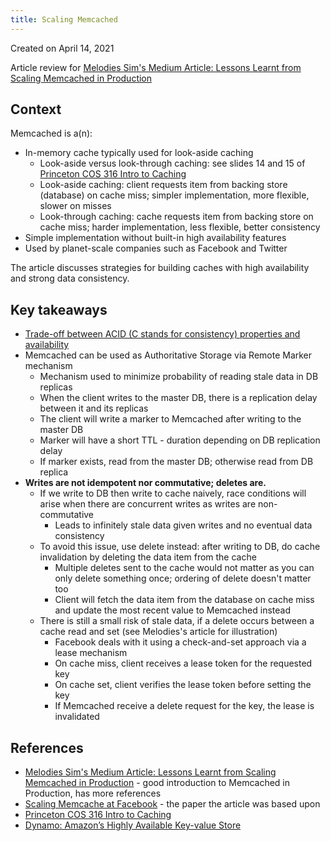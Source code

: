 ```yaml
---
title: Scaling Memcached
---
```


Created on April 14, 2021

Article review for [Melodies Sim's Medium Article: Lessons Learnt from Scaling Memcached in Production](https://levelup.gitconnected.com/lessons-learnt-from-scaling-memcached-in-production-86778ab616c7)

## Context

Memcached is a(n):

- In-memory cache typically used for look-aside caching
  - Look-aside versus look-through caching: see slides 14 and 15 of [Princeton COS 316 Intro to Caching](https://www.cs.princeton.edu/courses/archive/fall19/cos316/lectures/08-caching.pdf)
  - Look-aside caching: client requests item from backing store (database) on cache miss; simpler implementation, more flexible, slower on misses
  - Look-through caching: cache requests item from backing store on cache miss; harder implementation, less flexible, better consistency
- Simple implementation without built-in high availability features
- Used by planet-scale companies such as Facebook and Twitter

The article discusses strategies for building caches with high availability and strong data consistency.

## Key takeaways

- [Trade-off between ACID (C stands for consistency) properties and availability](https://sites.cs.ucsb.edu/~agrawal/fall2009/dynamo.pdf)
- Memcached can be used as Authoritative Storage via Remote Marker mechanism
  - Mechanism used to minimize probability of reading stale data in DB replicas
  - When the client writes to the master DB, there is a replication delay between it and its replicas
  - The client will write a marker to Memcached after writing to the master DB
  - Marker will have a short TTL - duration depending on DB replication delay
  - If marker exists, read from the master DB; otherwise read from DB replica
- **Writes are not idempotent nor commutative; deletes are.**
  - If we write to DB then write to cache naively, race conditions will arise when there are concurrent writes as writes are non-commutative
    - Leads to infinitely stale data given writes and no eventual data consistency
  - To avoid this issue, use delete instead: after writing to DB, do cache invalidation by deleting the data item from the cache
    - Multiple deletes sent to the cache would not matter as you can only delete something once; ordering of delete doesn't matter too
    - Client will fetch the data item from the database on cache miss and update the most recent value to Memcached instead
  - There is still a small risk of stale data, if a delete occurs between a cache read and set (see Melodies's article for illustration)
    - Facebook deals with it using a check-and-set approach via a lease mechanism
    - On cache miss, client receives a lease token for the requested key
    - On cache set, client verifies the lease token before setting the key
    - If Memcached receive a delete request for the key, the lease is invalidated

## References

- [Melodies Sim's Medium Article: Lessons Learnt from Scaling Memcached in Production](https://levelup.gitconnected.com/lessons-learnt-from-scaling-memcached-in-production-86778ab616c7) - good introduction to Memcached in Production, has more references
- [Scaling Memcache at Facebook](https://research.fb.com/wp-content/uploads/2016/11/scaling-memcache-at-facebook.pdf) - the paper the article was based upon
- [Princeton COS 316 Intro to Caching](https://www.cs.princeton.edu/courses/archive/fall19/cos316/lectures/08-caching.pdf)
- [Dynamo: Amazon’s Highly Available Key-value Store](https://sites.cs.ucsb.edu/~agrawal/fall2009/dynamo.pdf)
